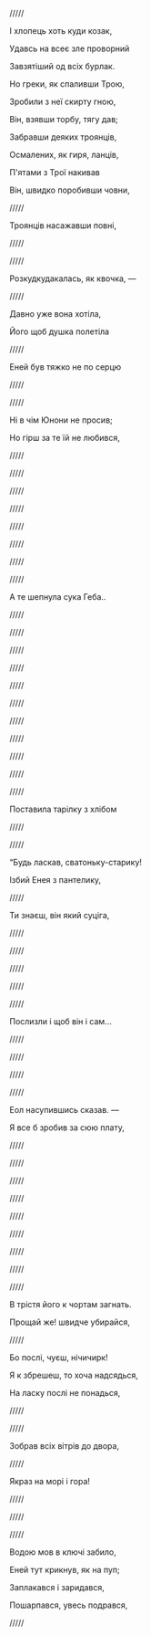 ﻿/////

І хлопець хоть куди козак,

Удавсь на всеє зле проворний

Завзятіший од всіх бурлак.

Но греки, як спаливши Трою,

Зробили з неї скирту гною,

Він, взявши торбу, тягу дав;

Забравши деяких троянців,

Осмалених, як гиря, ланців,

П'ятами з Трої накивав

Він, швидко поробивши човни,

/////

Троянців насажавши повні,

/////

/////

Розкудкудакалась, як квочка, —

/////

Давно уже вона хотіла,

Його щоб душка полетіла

/////

Еней був тяжко не по серцю

/////

/////

Ні в чім Юнони не просив;

Но гірш за те їй не любився,

/////

/////

/////

/////

/////

/////

/////

/////

А те шепнула сука Геба..

/////

/////

/////

/////

/////

/////

/////

/////

/////

/////

/////

Поставила тарілку з хлібом

/////

/////

“Будь ласкав, сватоньку-старику!

Ізбий Енея з пантелику,

/////

Ти знаєш, він який суціга,

/////

/////

/////

/////

/////

Послизли і щоб він і сам…

/////

/////

/////

/////

Еол насупившись сказав. —

Я все б зробив за сюю плату,

/////

/////

/////

/////

/////

/////

/////

/////

/////

В трістя його к чортам загнать.

Прощай же! швидче убирайся,

/////

Бо послі, чуєш, нічичирк!

Я к збрешеш, то хоча надсядься,

На ласку послі не понадься,

/////

/////

Зобрав всіх вітрів до двора,

/////

Якраз на морі і гора!

/////

/////

/////

Водою мов в ключі забило,

Еней тут крикнув, як на пуп;

Заплакався і заридався,

Пошарпався, увесь подрався,

/////



